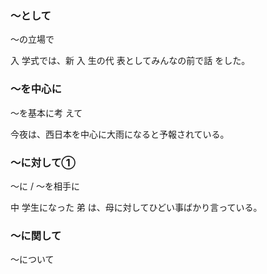 ### 〜として

～の立場で

入 学式では、新 入 生の代 表としてみんなの前で話 をした。
### ～を中心に
～を基本に考 えて

今夜は、西日本を中心に大雨になると予報されている。
### ～に対して①
～に / ～を相手に

中 学生になった 弟 は、母に対してひどい事ばかり言っている。
### 〜に関して
〜について
